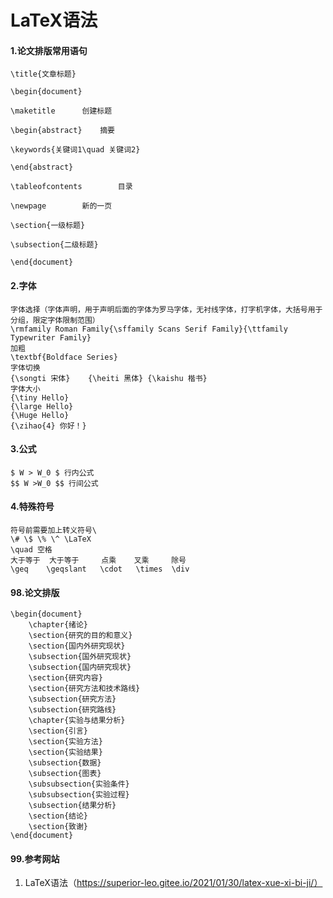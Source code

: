 # LaTeX语法

#### 1.论文排版常用语句

```
\title{文章标题}

\begin{document}

\maketitle		创建标题

\begin{abstract} 	摘要

\keywords{关键词1\quad 关键词2}

\end{abstract}

\tableofcontents		目录

\newpage		新的一页

\section{一级标题}

\subsection{二级标题}

\end{document}
```

#### 2.字体

```
字体选择（字体声明，用于声明后面的字体为罗马字体，无衬线字体，打字机字体，大括号用于分组，限定字体限制范围）
\rmfamily Roman Family{\sffamily Scans Serif Family}{\ttfamily Typewriter Family}
加粗
\textbf{Boldface Series}
字体切换
{\songti 宋体}	{\heiti 黑体}	{\kaishu 楷书}
字体大小
{\tiny Hello}
{\large Hello}
{\Huge Hello}
{\zihao{4} 你好！}
```

#### 3.公式

```
$ W > W_0 $ 行内公式
$$ W >W_0 $$ 行间公式
```

#### 4.特殊符号

```
符号前需要加上转义符号\
\# \$ \% \^ \LaTeX
\quad 空格
大于等于  大于等于     点乘	 叉乘		除号
\geq	\geqslant	\cdot	\times	\div
```



#### 98.论文排版

```
\begin{document}
	\chapter{绪论}
	\section{研究的目的和意义}
	\section{国内外研究现状}
	\subsection{国外研究现状}
    \subsection{国内研究现状}
    \section{研究内容}
    \section{研究方法和技术路线}
    \subsection{研究方法}
    \subsection{研究路线}
    \chapter{实验与结果分析}
    \section{引言}
    \section{实验方法}
    \section{实验结果}
    \subsection{数据}
    \subsection{图表}
    \subsubsection{实验条件}
    \subsubsection{实验过程}
    \subsection{结果分析}
    \section{结论}
    \section{致谢}
\end{document}
```







#### 99.参考网站

1. LaTeX语法（https://superior-leo.gitee.io/2021/01/30/latex-xue-xi-bi-ji/）

